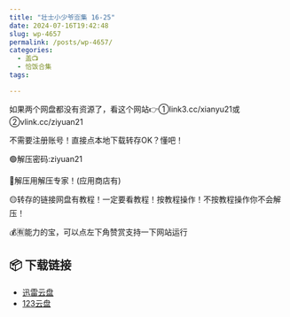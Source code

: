 ```yaml
---
title: "壮士小少爷🈴集 16-25"
date: 2024-07-16T19:42:48
slug: wp-4657
permalink: /posts/wp-4657/
categories:
  - 盖📺
  - 恰饭合集
tags:

---
```


如果两个网盘都没有资源了，看这个网站👉①link3.cc/xianyu21或②vlink.cc/ziyuan21

不需要注册账号！直接点本地下载转存OK？懂吧！

🟢解压密码:ziyuan21

🔵解压用解压专家！(应用商店有)

🟡转存的链接网盘有教程！一定要看教程！按教程操作！不按教程操作你不会解压！

💰🈶能力的宝，可以点左下角赞赏支持一下网站运行

## 📦 下载链接
- [迅雷云盘](https://blziyuan21.com/pay-download/4657?key=1a2092319c&down_id=0)
- [123云盘](https://blziyuan21.com/pay-download/4657?key=1a2092319c&down_id=1)

